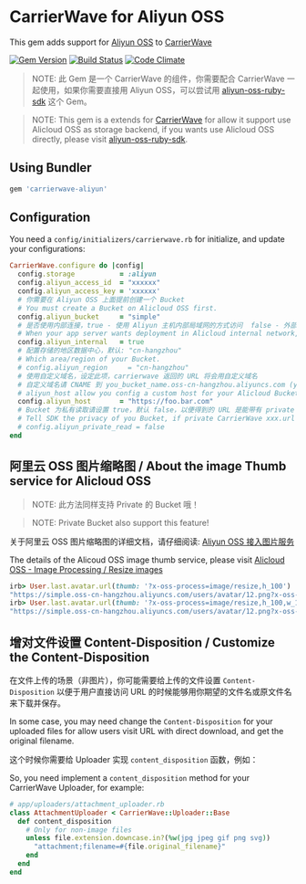 # CarrierWave for Aliyun OSS

This gem adds support for [Aliyun OSS](http://oss.aliyun.com) to [CarrierWave](https://github.com/jnicklas/carrierwave/)

[![Gem Version](https://badge.fury.io/rb/carrierwave-aliyun.svg)](https://rubygems.org/gems/carrierwave-aliyun) [![Build Status](https://travis-ci.org/huacnlee/carrierwave-aliyun.svg?branch=master)](https://travis-ci.org/huacnlee/carrierwave-aliyun) [![Code Climate](https://codeclimate.com/github/huacnlee/carrierwave-aliyun/badges/gpa.svg)](https://codeclimate.com/github/huacnlee/carrierwave-aliyun)

> NOTE: 此 Gem 是一个 CarrierWave 的组件，你需要配合 CarrierWave 一起使用，如果你需要直接用 Aliyun OSS，可以尝试用 [aliyun-oss-ruby-sdk](https://github.com/aliyun-beta/aliyun-oss-ruby-sdk) 这个 Gem。

> NOTE: This gem is a extends for [CarrierWave](https://github.com/jnicklas/carrierwave/) for allow it support use Alicloud OSS as storage backend, if you wants use Alicloud OSS directly, please visit [aliyun-oss-ruby-sdk](https://github.com/aliyun-beta/aliyun-oss-ruby-sdk).

## Using Bundler

```ruby
gem 'carrierwave-aliyun'
```

## Configuration

You need a `config/initializers/carrierwave.rb` for initialize, and update your configurations:

```ruby
CarrierWave.configure do |config|
  config.storage           = :aliyun
  config.aliyun_access_id  = "xxxxxx"
  config.aliyun_access_key = 'xxxxxx'
  # 你需要在 Aliyun OSS 上面提前创建一个 Bucket
  # You must create a Bucket on Alicloud OSS first.
  config.aliyun_bucket     = "simple"
  # 是否使用内部连接，true - 使用 Aliyun 主机内部局域网的方式访问  false - 外部网络访问
  # When your app server wants deployment in Alicloud internal network, enable this option can speed up uploading by using internal networking. otherwice you must disable it.
  config.aliyun_internal   = true
  # 配置存储的地区数据中心，默认: "cn-hangzhou"
  # Which area/region of your Bucket.
  # config.aliyun_region     = "cn-hangzhou"
  # 使用自定义域名，设定此项，carrierwave 返回的 URL 将会用自定义域名
  # 自定义域名请 CNAME 到 you_bucket_name.oss-cn-hangzhou.aliyuncs.com (you_bucket_name 是你的 bucket 的名称)
  # aliyun_host allow you config a custom host for your Alicloud Bucket, and you also need config that on Alicloud.
  config.aliyun_host       = "https://foo.bar.com"
  # Bucket 为私有读取请设置 true，默认 false，以便得到的 URL 是能带有 private 空间访问权限的逻辑
  # Tell SDK the privacy of you Bucket, if private CarrierWave xxx.url will generate URL with a expires parameter, default: false.
  # config.aliyun_private_read = false
end
```

## 阿里云 OSS 图片缩略图 / About the image Thumb service for Alicloud OSS

> NOTE: 此方法同样支持 Private 的 Bucket 哦！

> NOTE: Private Bucket also support this feature!

关于阿里云 OSS 图片缩略图的详细文档，请仔细阅读: [Aliyun OSS 接入图片服务](https://help.aliyun.com/document_detail/44688.html)

The details of the Alicoud OSS image thumb service, please visit [Alicloud OSS - Image Processing / Resize images](https://www.alibabacloud.com/help/doc-detail/44688.htm)

```rb
irb> User.last.avatar.url(thumb: '?x-oss-process=image/resize,h_100')
"https://simple.oss-cn-hangzhou.aliyuncs.com/users/avatar/12.png?x-oss-process=image/resize,h_100"
irb> User.last.avatar.url(thumb: '?x-oss-process=image/resize,h_100,w_100')
"https://simple.oss-cn-hangzhou.aliyuncs.com/users/avatar/12.png?x-oss-process=image/resize,h_100,w_100"
```

## 增对文件设置 Content-Disposition / Customize the Content-Disposition

在文件上传的场景（非图片），你可能需要给上传的文件设置 `Content-Disposition` 以便于用户直接访问 URL 的时候能够用你期望的文件名或原文件名来下载并保存。

In some case, you may need change the `Content-Disposition` for your uploaded files for allow users visit URL with direct download, and get the original filename.

这个时候你需要给 Uploader 实现 `content_disposition` 函数，例如：

So, you need implement a `content_disposition` method for your CarrierWave Uploader, for example:

```rb
# app/uploaders/attachment_uploader.rb
class AttachmentUploader < CarrierWave::Uploader::Base
  def content_disposition
    # Only for non-image files
    unless file.extension.downcase.in?(%w(jpg jpeg gif png svg))
      "attachment;filename=#{file.original_filename}"
    end
  end
end
```
